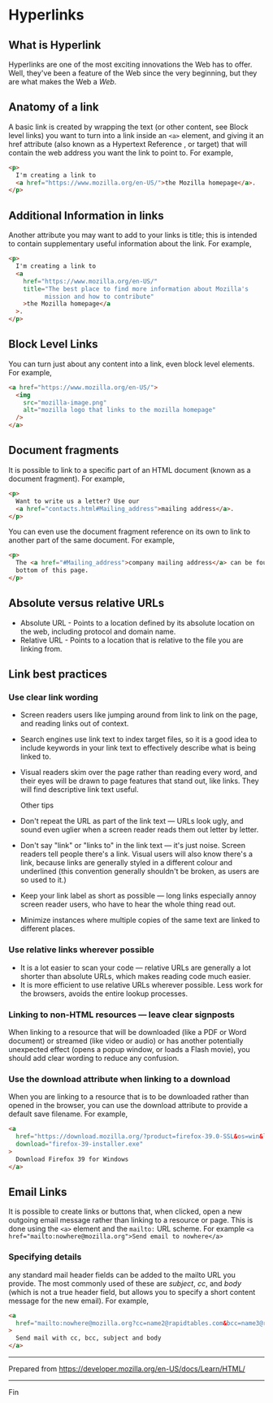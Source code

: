 # Hyperlinks

## What is Hyperlink

Hyperlinks are one of the most exciting innovations the Web has to offer. Well, they've been a feature of the Web since the very beginning, but they are what makes the Web a _Web_.

## Anatomy of a link

A basic link is created by wrapping the text (or other content, see Block level links) you want to turn into a link inside an `<a>` element, and giving it an href attribute (also known as a Hypertext Reference , or target) that will contain the web address you want the link to point to. For example,

```html
<p>
  I'm creating a link to
  <a href="https://www.mozilla.org/en-US/">the Mozilla homepage</a>.
</p>
```

## Additional Information in links

Another attribute you may want to add to your links is title; this is intended to contain supplementary useful information about the link. For example,

```html
<p>
  I'm creating a link to
  <a
    href="https://www.mozilla.org/en-US/"
    title="The best place to find more information about Mozilla's
          mission and how to contribute"
    >the Mozilla homepage</a
  >.
</p>
```

## Block Level Links

You can turn just about any content into a link, even block level elements. For example,

```html
<a href="https://www.mozilla.org/en-US/">
  <img
    src="mozilla-image.png"
    alt="mozilla logo that links to the mozilla homepage"
  />
</a>
```

## Document fragments

It is possible to link to a specific part of an HTML document (known as a document fragment). For example,

```html
<p>
  Want to write us a letter? Use our
  <a href="contacts.html#Mailing_address">mailing address</a>.
</p>
```

You can even use the document fragment reference on its own to link to another part of the same document. For example,

```html
<p>
  The <a href="#Mailing_address">company mailing address</a> can be found at the
  bottom of this page.
</p>
```

## Absolute versus relative URLs

- Absolute URL - Points to a location defined by its absolute location on the web, including protocol and domain name.
- Relative URL - Points to a location that is relative to the file you are linking from.

## Link best practices

### Use clear link wording

- Screen readers users like jumping around from link to link on the page, and reading links out of context.
- Search engines use link text to index target files, so it is a good idea to include keywords in your link text to effectively describe what is being linked to.
- Visual readers skim over the page rather than reading every word, and their eyes will be drawn to page features that stand out, like links. They will find descriptive link text useful.

  Other tips

- Don't repeat the URL as part of the link text — URLs look ugly, and sound even uglier when a screen reader reads them out letter by letter.
- Don't say "link" or "links to" in the link text — it's just noise. Screen readers tell people there's a link. Visual users will also know there's a link, because links are generally styled in a different colour and underlined (this convention generally shouldn't be broken, as users are so used to it.)
- Keep your link label as short as possible — long links especially annoy screen reader users, who have to hear the whole thing read out.
- Minimize instances where multiple copies of the same text are linked to different places.

### Use relative links wherever possible

- It is a lot easier to scan your code — relative URLs are generally a lot shorter than absolute URLs, which makes reading code much easier.
- It is more efficient to use relative URLs wherever possible. Less work for the browsers, avoids the entire lookup processes.

### Linking to non-HTML resources — leave clear signposts

When linking to a resource that will be downloaded (like a PDF or Word document) or streamed (like video or audio) or has another potentially unexpected effect (opens a popup window, or loads a Flash movie), you should add clear wording to reduce any confusion.

### Use the download attribute when linking to a download

When you are linking to a resource that is to be downloaded rather than opened in the browser, you can use the download attribute to provide a default save filename. For example,

```html
<a
  href="https://download.mozilla.org/?product=firefox-39.0-SSL&os=win&lang=en-US"
  download="firefox-39-installer.exe"
>
  Download Firefox 39 for Windows
</a>
```

## Email Links

It is possible to create links or buttons that, when clicked, open a new outgoing email message rather than linking to a resource or page. This is done using the `<a>` element and the `mailto:` URL scheme. For example `<a href="mailto:nowhere@mozilla.org">Send email to nowhere</a>`

### Specifying details

any standard mail header fields can be added to the mailto URL you provide. The most commonly used of these are _subject_, _cc_, and _body_ (which is not a true header field, but allows you to specify a short content message for the new email). For example,

```html
<a
  href="mailto:nowhere@mozilla.org?cc=name2@rapidtables.com&bcc=name3@rapidtables.com&amp;subject=The%20subject%20of%20the%20email &amp;body=The%20body%20of%20the%20email"
>
  Send mail with cc, bcc, subject and body
</a>
```

---

Prepared from <https://developer.mozilla.org/en-US/docs/Learn/HTML/>

---

Fin
